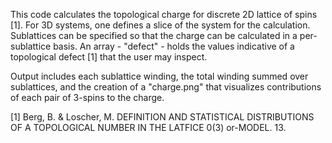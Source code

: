 This code calculates the topological charge for discrete 2D lattice of spins [1]. For 3D systems, one defines a slice of the system for the calculation. Sublattices can be specified so that the charge can be calculated in a per-sublattice basis. An array - "defect" - holds the values indicative of a topological defect [1] that the user may inspect.

Output includes each sublattice winding, the total winding summed over sublattices, and the creation of a "charge.png" that visualizes contributions of each pair of 3-spins to the charge.

[1] Berg, B. & Loscher, M. DEFINITION AND STATISTICAL DISTRIBUTIONS OF A TOPOLOGICAL NUMBER IN THE LATFICE 0(3) or-MODEL. 13.
